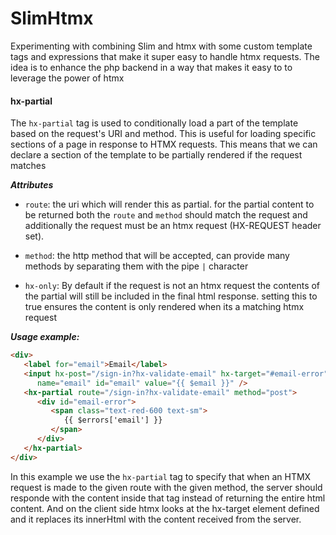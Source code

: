 # SlimHtmx 

Experimenting with combining Slim and htmx with some custom template tags and expressions that make it super easy to handle htmx requests. The idea is to enhance the php backend in a way that makes it easy to to leverage the power of htmx

#### hx-partial
The `hx-partial` tag is used to conditionally load a part of the template based on the request's URI and method. This is useful for loading specific sections of a page in response to HTMX requests. This means that we can declare a section of the template to be partially rendered if the request matches

***Attributes***
- `route`: the uri which will render this as partial. for the partial content to be returned both the `route` and `method` should match the request and additionally the request must be an htmx request (HX-REQUEST header set).

- `method`: the http method that will be accepted, can provide many methods by separating them with the pipe `|` character

- `hx-only`: By default if the request is not an htmx request the contents of the partial will still be included in the final html response. setting this to true ensures the content is only rendered when its a matching htmx request

***Usage example:***
```html
<div>
   <label for="email">Email</label>
   <input hx-post="/sign-in?hx-validate-email" hx-target="#email-error" class="control w-full" type="email"
      name="email" id="email" value="{{ $email }}" />
   <hx-partial route="/sign-in?hx-validate-email" method="post">
      <div id="email-error">
         <span class="text-red-600 text-sm">
            {{ $errors['email'] }}
         </span>
      </div>
   </hx-partial>
</div>
```

In this example we use the `hx-partial` tag to specify that when an HTMX request is made to the given route with the given method, the server should responde with the content inside that tag instead of returning the entire html content. And on the client side htmx looks at the hx-target element defined and it replaces its innerHtml with the
content received from the server.